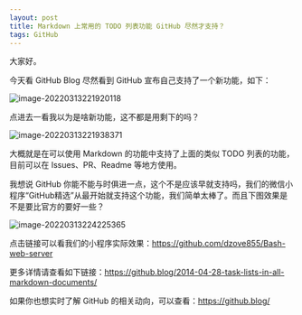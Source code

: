 ```yaml
---
layout: post
title: Markdown 上常用的 TODO 列表功能 GitHub 尽然才支持？
tags: GitHub
---
```


大家好。

今天看 GitHub Blog 尽然看到 GitHub 宣布自己支持了一个新功能，如下：

![image-20220313221920118](https://7465-test-3c9b5e-1-1301419220.tcb.qcloud.la/images/compress_image-20220313221920118.png)

点进去一看我以为是啥新功能，这不都是用剩下的吗？

![image-20220313221938371](https://7465-test-3c9b5e-1-1301419220.tcb.qcloud.la/images/compress_image-20220313221938371.png)

大概就是在可以使用 Markdown 的功能中支持了上面的类似 TODO 列表的功能，目前可以在 Issues、PR、Readme 等地方使用。

我想说 GitHub 你能不能与时俱进一点，这个不是应该早就支持吗，我们的微信小程序“GitHub精选”从最开始就支持这个功能，我们简单太棒了。而且下图效果是不是要比官方的要好一些？

![image-20220313224225365](https://7465-test-3c9b5e-1-1301419220.tcb.qcloud.la/images/compress_image-20220313224225365.png)

点击链接可以看我们的小程序实际效果：https://github.com/dzove855/Bash-web-server

更多详情请查看如下链接：https://github.blog/2014-04-28-task-lists-in-all-markdown-documents/

如果你也想实时了解 GitHub 的相关动向，可以查看：https://github.blog/